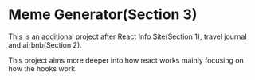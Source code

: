 # Meme Generator(Section 3)

This is an additional project after React Info Site(Section 1), travel journal and airbnb(Section 2).

This project aims more deeper into how react works mainly focusing on how the hooks work.